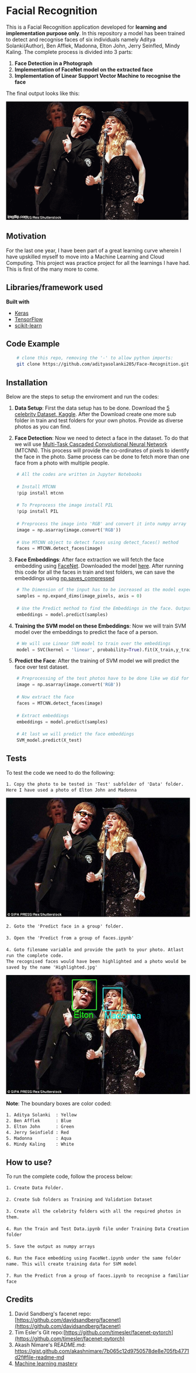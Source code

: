# Facial Recognition

This is a Facial Recognition application developed for **learning and implementation purpose only**. In this repository a model has been trained to detect and recognise faces of six individuals namely Aditya Solanki(Author), Ben Afflek, Madonna, Elton John, Jerry Seinfled, Mindy Kaling. The complete process is divided into 3 parts:

1. **Face Detection in a Photograph**
2. **Implementation of FaceNet model on the extracted face**
3. **Implementation of Linear Support Vector Machine to recognise the face**

The final output looks like this:

![](expected.gif)

## Motivation
For the last one year, I have been part of a great learning curve wherein I have upskilled myself to move into a Machine Learning and Cloud Computing. This project was practice project for all the learnings I have had. This is first of the many more to come. 
 

## Libraries/framework used

<b>Built with</b>
- [Keras](https://keras.io/)
- [TensorFlow](https://www.tensorflow.org/)
- [scikit-learn](https://scikit-learn.org/stable/)


## Code Example

```bash
    # clone this repo, removing the '-' to allow python imports:
    git clone https://github.com/adityasolanki205/Face-Recognition.git
```

## Installation

Below are the steps to setup the enviroment and run the codes:

1. **Data Setup**: First the data setup has to be done. Download the [5 celebrity Dataset, Kaggle](https://www.kaggle.com/dansbecker/5-celebrity-faces-dataset). After the Download create one more sub folder in train and test folders for your own photos. Provide as diverse photos as you can find. 

2. **Face Detection**: Now we need to detect a face in the dataset. To do that we will use [Multi-Task Cascaded Convolutional Neural Network](https://arxiv.org/abs/1604.02878) (MTCNN). This process will provide the co-ordinates of pixels to identify the face in the photo. Same process can be done to fetch more than one face from a photo with multiple people. 

```python
    # All the codes are written in Jupyter Notebooks

    # Install MTCNN
    !pip install mtcnn
    
    # To Preprocess the image install PIL 
    !pip install PIL
    
    # Preprocess the image into 'RGB' and convert it into numpy array
    image = np.asarray(image.convert('RGB'))
    
    # Use MTCNN object to detect faces using detect_faces() method
    faces = MTCNN.detect_faces(image)
```

3. **Face Embeddings**: After face extraction we will fetch the face embedding using [FaceNet](https://github.com/davidsandberg/facenet). Downloaded the model [here](https://drive.google.com/drive/folders/1pwQ3H4aJ8a6yyJHZkTwtjcL4wYWQb7bn). After running this code for all the faces in train and test folders, we can save the embeddings using [np.saves_compressed](https://numpy.org/doc/stable/reference/generated/numpy.savez_compressed.html)

```python
    # The Dimension of the input has to be increased as the model expects input in the form (Sample size, 160, 160,3)
    samples = np.expand_dims(image_pixels, axis = 0)
    
    # Use the Predict method to find the Embeddings in the face. Output would be 1D vector of 128 embeddings of that face
    embeddings = model.predict(samples)
```

4. **Training the SVM model on these Embeddings**:  Now we will train SVM model over the embeddings to predict the face of a person.

```python
    # We will use Linear SVM model to train over the embeddings
    model = SVC(kernel = 'linear', probability=True).fit(X_train,y_train)
```

5. **Predict the Face**: After the training of SVM model we will predict the face over test dataset.

```python
    # Preprocessing of the test photos have to be done like we did for Train and Validation photos
    image = np.asarray(image.convert('RGB'))
    
    # Now extract the face
    faces = MTCNN.detect_faces(image)
    
    # Extract embeddings
    embeddings = model.predict(samples)
    
    # At last we will predict the face embeddings
    SVM_model.predict(X_test)
```

## Tests
To test the code we need to do the following:

    1. Copy the photo to be tested in 'Test' subfolder of 'Data' folder. 
    Here I have used a photo of Elton John and Madonna
![](data/test/singers.jpg)
    
    2. Goto the 'Predict face in a group' folder.
    
    3. Open the 'Predict from a group of faces.ipynb'
    
    4. Goto filename variable and provide the path to your photo. Atlast run the complete code. 
    The recognised faces would have been highlighted and a photo would be saved by the name 'Highlighted.jpg'
![](final.jpg)

**Note**: The boundary boxes are color coded:

    1. Aditya Solanki  : Yellow
    2. Ben Afflek      : Blue   
    3. Elton John      : Green
    4. Jerry Seinfield : Red
    5. Madonna         : Aqua
    6. Mindy Kaling    : White
    
## How to use?
To run the complete code, follow the process below:

    1. Create Data Folder. 
    
    2. Create Sub folders as Training and Validation Dataset
    
    3. Create all the celebrity folders with all the required photos in them. 
    
    4. Run the Train and Test Data.ipynb file under Training Data Creation folder
    
    5. Save the output as numpy arrays
    
    6. Run the Face embedding using FaceNet.ipynb under the same folder name. This will create training data for SVM model
    
    7. Run the Predict from a group of faces.ipynb to recognise a familiar face

## Credits
1. David Sandberg's facenet repo: [https://github.com/davidsandberg/facenet](https://github.com/davidsandberg/facenet)
2. Tim Esler's Git repo:[https://github.com/timesler/facenet-pytorch](https://github.com/timesler/facenet-pytorch)
3. Akash Nimare's README.md: https://gist.github.com/akashnimare/7b065c12d9750578de8e705fb4771d2f#file-readme-md
4. [Machine learning mastery](https://machinelearningmastery.com/how-to-develop-a-face-recognition-system-using-facenet-in-keras-and-an-svm-classifier/)
